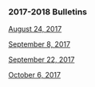 ### 2017-2018 Bulletins

[August 24, 2017](/assets/bulletins/20170825_BHPTA_Newsletter.pdf)

[September 8, 2017](/assets/bulletins/20170908_BHPTA_Newsletter.pdf)

[September 22, 2017](/assets/bulletins/20170922_BHPTA_Newsletter.pdf)

[October 6, 2017](/assets/bulletins/20171006_BHPTA_Newsletter.pdf)
